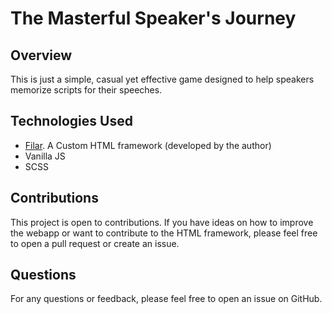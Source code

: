 # The Masterful Speaker's Journey

## Overview

This is just a simple, casual yet effective game designed to help speakers memorize scripts for their speeches.

## Technologies Used

- [Filar](https://github.com/hacknlove/filar). A Custom HTML framework (developed by the author)
- Vanilla JS
- SCSS

## Contributions

This project is open to contributions. If you have ideas on how to improve the webapp or want to contribute to the HTML framework, please feel free to open a pull request or create an issue.


## Questions
For any questions or feedback, please feel free to open an issue on GitHub.
